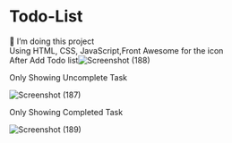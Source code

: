 ﻿# Todo-List
🔭 I’m doing this project<br> Using HTML, CSS, JavaScript,Front Awesome for the icon<br> 
After Add Todo list![Screenshot (188)](https://user-images.githubusercontent.com/72823479/235494823-17c70ad6-2b1e-468e-9ef6-cd565ccb2e4a.png)

Only Showing Uncomplete Task

![Screenshot (187)](https://user-images.githubusercontent.com/72823479/235494939-150302f9-2521-46e0-924f-9eea5904f5d0.png)

Only Showing Completed Task

![Screenshot (189)](https://user-images.githubusercontent.com/72823479/235494985-0aa45c90-e6ff-4754-84da-412e46c84ecc.png)
